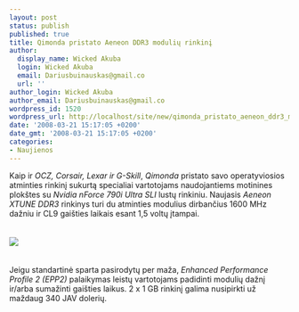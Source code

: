 ```yaml
---
layout: post
status: publish
published: true
title: Qimonda pristato Aeneon DDR3 modulių rinkinį
author:
  display_name: Wicked Akuba
  login: Wicked Akuba
  email: Dariusbuinauskas@gmail.co
  url: ''
author_login: Wicked Akuba
author_email: Dariusbuinauskas@gmail.co
wordpress_id: 1520
wordpress_url: http://localhost/site/new/qimonda_pristato_aeneon_ddr3_moduliu_rinkini/
date: '2008-03-21 15:17:05 +0200'
date_gmt: '2008-03-21 15:17:05 +0200'
categories:
- Naujienos
---
```

<p>Kaip ir <i>OCZ, Corsair, Lexar ir G-Skill</i>, <i>Qimonda</i> pristato savo operatyviosios atminties rinkinį sukurtą specialiai vartotojams naudojantiems motinines plokštes su <i>Nvidia nForce 790i Ultra SLI</i> lustų rinkiniu. Naujasis <i>Aeneon XTUNE DDR3</i> rinkinys turi du atminties modulius dirbančius 1600 MHz dažniu ir CL9 gaišties laikais esant 1,5 voltų įtampai.<br />
<br><br><img src="http://www.technews.lt/upl/Failai/XTUNE_DDR3.jpg"><br><br />
<br>Jeigu standartinė sparta pasirodytų per maža, <i>Enhanced Performance Profile 2 (EPP2)</i> palaikymas leistų vartotojams padidinti modulių dažnį ir/arba sumažinti gaišties laikus. 2 x 1 GB rinkinį galima nusipirkti už maždaug 340 JAV dolerių.</p>

